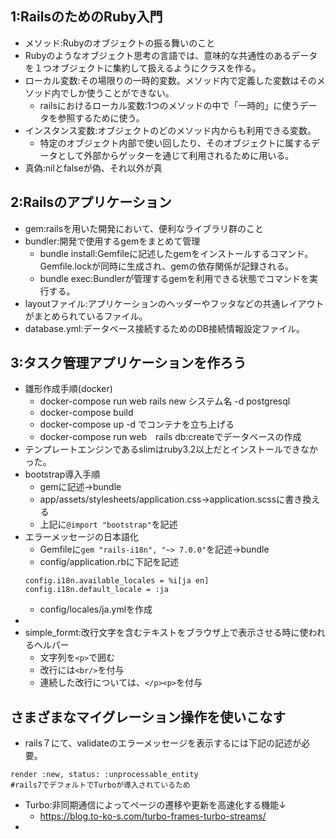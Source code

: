 ## 1:RailsのためのRuby入門
* メソッド:Rubyのオブジェクトの振る舞いのこと
* Rubyのようなオブジェクト思考の言語では、意味的な共通性のあるデータを１つオブジェクトに集約して扱えるようにクラスを作る。
* ローカル変数:その場限りの一時的変数。メソッド内で定義した変数はそのメソッド内でしか使うことができない。
  * railsにおけるローカル変数:1つのメソッドの中で「一時的」に使うデータを参照するために使う。
* インスタンス変数:オブジェクトのどのメソッド内からも利用できる変数。
  * 特定のオブジェクト内部で使い回したり、そのオブジェクトに属するデータとして外部からゲッターを通じて利用されるために用いる。
* 真偽:nilとfalseが偽、それ以外が真

## 2:Railsのアプリケーション
* gem:railsを用いた開発において、便利なライブラリ群のこと
* bundler:開発で使用するgemをまとめて管理
  * bundle install:Gemfileに記述したgemをインストールするコマンド。Gemfile.lockが同時に生成され、gemの依存関係が記録される。
  * bundle exec:Bundlerが管理するgemを利用できる状態でコマンドを実行する。
* layoutファイル:アプリケーションのヘッダーやフッタなどの共通レイアウトがまとめられているファイル。
* database.yml:データベース接続するためのDB接続情報設定ファイル。
  

## 3:タスク管理アプリケーションを作ろう
* 雛形作成手順(docker)
  * docker-compose run web rails new システム名 -d postgresql
  * docker-compose build
  * docker-compose up -d でコンテナを立ち上げる
  * docker-compose run web　rails db:createでデータベースの作成
* テンプレートエンジンであるslimはruby3.2以上だとインストールできなかった。
* bootstrap導入手順
  * gemに記述→bundle
  * app/assets/stylesheets/application.css→application.scssに書き換える
  * 上記に``@import "bootstrap"``を記述
* エラーメッセージの日本語化
  * Gemfileに``gem "rails-i18n", "~> 7.0.0"``を記述→bundle
  * config/application.rbに下記を記述
  ```
  config.i18n.available_locales = %i[ja en]
  config.i18n.default_locale = :ja
  ```
  * config/locales/ja.ymlを作成
* 
* simple_formt:改行文字を含むテキストをブラウザ上で表示させる時に使われるヘルパー
  * 文字列を``<p>``で囲む
  * 改行には``<br/>``を付与
  * 連続した改行については、``</p><p>``を付与
 
## さまざまなマイグレーション操作を使いこなす
* rails７にて、validateのエラーメッセージを表示するには下記の記述が必要。
```
render :new, status: :unprocessable_entity
#rails7でデフォルトでTurboが導入されているため
```
* Turbo:非同期通信によってページの遷移や更新を高速化する機能↓
  * https://blog.to-ko-s.com/turbo-frames-turbo-streams/
* 
